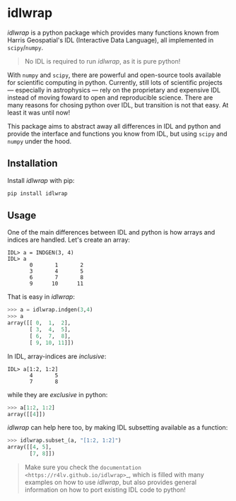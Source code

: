 # idlwrap

*idlwrap* is a python package which provides many functions known from Harris Geospatial's IDL (Interactive Data Language), all implemented in `scipy`/`numpy`.

> No IDL is required to run *idlwrap*, as it is pure python!

With `numpy` and `scipy`, there are powerful and open-source tools available for scientific computing in python. Currently, still lots of scientific projects — especially in astrophysics — rely on the proprietary and expensive IDL instead of moving foward to open and reproducible science. There are many reasons for chosing python over IDL, but transition is not that easy. At least it was until now!

This package aims to abstract away all differences in IDL and python and provide the interface and functions you know from IDL, but using `scipy` and `numpy` under the hood.



## Installation


Install *idlwrap* with pip:

``` bash
pip install idlwrap
```


## Usage

One of the main differences between IDL and python is how arrays and indices are handled. Let's create an array:

``` IDL
IDL> a = INDGEN(3, 4)
IDL> a
       0       1       2
       3       4       5
       6       7       8
       9      10      11
```

That is easy in *idlwrap*:

``` python
>>> a = idlwrap.indgen(3,4)
>>> a
array([[ 0,  1,  2],
       [ 3,  4,  5],
       [ 6,  7,  8],
       [ 9, 10, 11]])
```

In IDL, array-indices are *inclusive*:

``` IDL
IDL> a[1:2, 1:2]
       4       5
       7       8
```

while they are *exclusive* in python:

``` python
>>> a[1:2, 1:2]
array([[4]])
```

*idlwrap* can help here too, by making IDL subsetting available as a function:

``` python
>>> idlwrap.subset_(a, "[1:2, 1:2]") 
array([[4, 5],
       [7, 8]])
```


> Make sure you check the `documentation <https://r4lv.github.io/idlwrap>`_, which is filled with many examples on how to use *idlwrap*, but also provides general information on how to port existing IDL code to python!